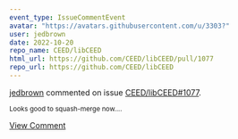 ```yaml
---
event_type: IssueCommentEvent
avatar: "https://avatars.githubusercontent.com/u/3303?"
user: jedbrown
date: 2022-10-20
repo_name: CEED/libCEED
html_url: https://github.com/CEED/libCEED/pull/1077
repo_url: https://github.com/CEED/libCEED
---
```


<a href='https://github.com/jedbrown' target='_blank'>jedbrown</a> commented on issue <a href='https://github.com/CEED/libCEED/pull/1077' target='_blank'>CEED/libCEED#1077</a>.

<small>Looks good to squash-merge now....</small>

<a href='https://github.com/CEED/libCEED/pull/1077' target='_blank'>View Comment</a>